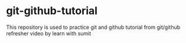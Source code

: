 # git-github-tutorial
This repository is used to practice git and github tutorial from git/github refresher video by learn with sumit
